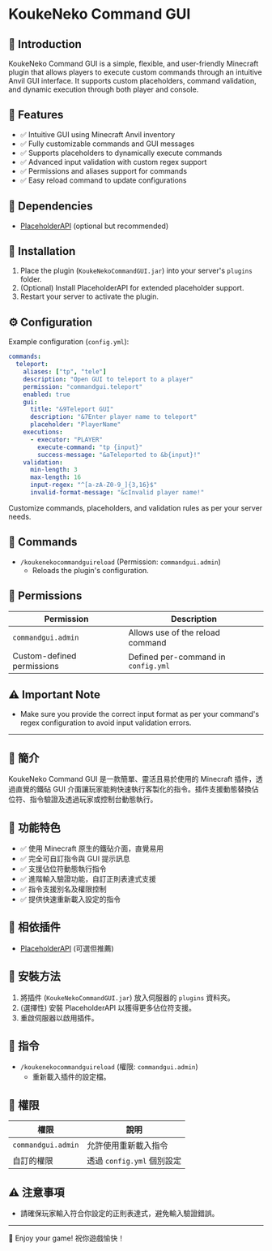 # KoukeNeko Command GUI

## 🌟 Introduction

KoukeNeko Command GUI is a simple, flexible, and user-friendly Minecraft plugin that allows players to execute custom commands through an intuitive Anvil GUI interface. It supports custom placeholders, command validation, and dynamic execution through both player and console.

## 🔧 Features

- ✅ Intuitive GUI using Minecraft Anvil inventory
- ✅ Fully customizable commands and GUI messages
- ✅ Supports placeholders to dynamically execute commands
- ✅ Advanced input validation with custom regex support
- ✅ Permissions and aliases support for commands
- ✅ Easy reload command to update configurations

## 🔌 Dependencies

- [PlaceholderAPI](https://www.spigotmc.org/resources/placeholderapi.6245/) (optional but recommended)

## 📂 Installation

1. Place the plugin (`KoukeNekoCommandGUI.jar`) into your server's `plugins` folder.
2. (Optional) Install PlaceholderAPI for extended placeholder support.
3. Restart your server to activate the plugin.

## ⚙️ Configuration

Example configuration (`config.yml`):

```yaml
commands:
  teleport:
    aliases: ["tp", "tele"]
    description: "Open GUI to teleport to a player"
    permission: "commandgui.teleport"
    enabled: true
    gui:
      title: "&9Teleport GUI"
      description: "&7Enter player name to teleport"
      placeholder: "PlayerName"
    executions:
      - executor: "PLAYER"
        execute-command: "tp {input}"
        success-message: "&aTeleported to &b{input}!"
    validation:
      min-length: 3
      max-length: 16
      input-regex: "^[a-zA-Z0-9_]{3,16}$"
      invalid-format-message: "&cInvalid player name!"
```

Customize commands, placeholders, and validation rules as per your server needs.

## 🚀 Commands

- `/koukenekocommandguireload` (Permission: `commandgui.admin`)
  - Reloads the plugin's configuration.

## 🔑 Permissions

| Permission                 | Description                           |
|----------------------------|---------------------------------------|
| `commandgui.admin`         | Allows use of the reload command      |
| Custom-defined permissions | Defined per-command in `config.yml`   |

## ⚠️ Important Note

- Make sure you provide the correct input format as per your command's regex configuration to avoid input validation errors.

---

## 🌟 簡介

KoukeNeko Command GUI 是一款簡單、靈活且易於使用的 Minecraft 插件，透過直覺的鐵砧 GUI 介面讓玩家能夠快速執行客製化的指令。插件支援動態替換佔位符、指令驗證及透過玩家或控制台動態執行。

## 🔧 功能特色

- ✅ 使用 Minecraft 原生的鐵砧介面，直覺易用
- ✅ 完全可自訂指令與 GUI 提示訊息
- ✅ 支援佔位符動態執行指令
- ✅ 進階輸入驗證功能，自訂正則表達式支援
- ✅ 指令支援別名及權限控制
- ✅ 提供快速重新載入設定的指令

## 📌 相依插件

- [PlaceholderAPI](https://www.spigotmc.org/resources/placeholderapi.6245/) (可選但推薦)

## 📂 安裝方法

1. 將插件 (`KoukeNekoCommandGUI.jar`) 放入伺服器的 `plugins` 資料夾。
2. (選擇性) 安裝 PlaceholderAPI 以獲得更多佔位符支援。
3. 重啟伺服器以啟用插件。

## 🚀 指令

- `/koukenekocommandguireload` (權限: `commandgui.admin`)
  - 重新載入插件的設定檔。

## 🔑 權限

| 權限                        | 說明                    |
|-----------------------------|-------------------------|
| `commandgui.admin`          | 允許使用重新載入指令    |
| 自訂的權限                  | 透過 `config.yml` 個別設定 |

## ⚠️ 注意事項

- 請確保玩家輸入符合你設定的正則表達式，避免輸入驗證錯誤。

---

🚀 Enjoy your game! 祝你遊戲愉快！

